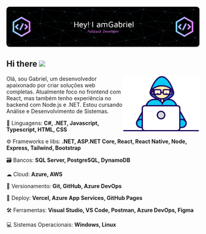 ![Banner Image](src/image.png)

## Hi there <img src="https://github.com/TheDudeThatCode/TheDudeThatCode/blob/master/Assets/Hi.gif" width="35" />

<img src="src/Developer.gif" alt="mexendo no computador" min-width="200px" max-width="200px" width="200px" align="right">

<p align="left">
Olá, sou Gabriel, um desenvolvedor apaixonado por criar soluções web completas. Atualmente foco no frontend com React, mas também tenho experiência no backend com Node.js e .NET. Estou cursando Análise e Desenvolvimento de Sistemas.
</p>

<p align="left">
    🧠 Linguagens: <strong>C#, .NET, Javascript, Typescript, HTML, CSS</strong>
</p>

<p align="left">
    ⚙️ Frameworks e libs: <strong>.NET, ASP.NET Core, React, React Native, Node, Express, Tailwind, Bootstrap</strong>
</p>

<p align="left">
    🗃 Bancos: <strong>SQL Server, PostgreSQL, DynamoDB</strong>
</p>

<p align="left">
    ☁ Cloud: <strong>Azure, AWS</strong>
</p>

<p align="left">
    🔄 Versionamento: <strong>Git, GitHub, Azure DevOps</strong>
</p>

<p align="left">
    🚀 Deploy: <strong>Vercel, Azure App Services, GitHub Pages</strong>
</p>

<p align="left">
    🛠 Ferramentas: <strong>Visual Studio, VS Code, Postman, Azure DevOps, Figma</strong>
</p>

<p align="left">
    💻 Sistemas Operacionais: <strong>Windows, Linux</strong>
</p>